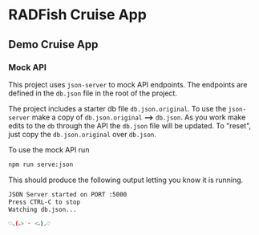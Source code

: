 # RADFish Cruise App

## Demo Cruise App

### Mock API

This project uses `json-server` to mock API endpoints. The endpoints are defined in the `db.json` file in the root of the project.

The project includes a starter db file `db.json.original`. To use the `json-server` make a copy of `db.json.original` **-->** `db.json`. As you work make edits to the `db` through the API the `db.json` file will be updated. To "reset", just copy the `db.json.original` over `db.json`.

To use the mock API run

```bash
npm run serve:json
```

This should produce the following output letting you know it is running.

```bash
JSON Server started on PORT :5000
Press CTRL-C to stop
Watching db.json...

♡⸜(˶˃ ᵕ ˂˶)⸝♡
```
